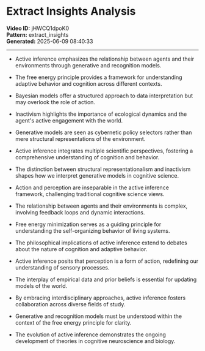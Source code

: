 # Extract Insights Analysis

**Video ID:** jHWCQ1dpoK0  
**Pattern:** extract_insights  
**Generated:** 2025-06-09 08:40:33  

---

- Active inference emphasizes the relationship between agents and their environments through generative and recognition models.

- The free energy principle provides a framework for understanding adaptive behavior and cognition across different contexts.

- Bayesian models offer a structured approach to data interpretation but may overlook the role of action.

- Inactivism highlights the importance of ecological dynamics and the agent's active engagement with the world.

- Generative models are seen as cybernetic policy selectors rather than mere structural representations of the environment.

- Active inference integrates multiple scientific perspectives, fostering a comprehensive understanding of cognition and behavior.

- The distinction between structural representationalism and inactivism shapes how we interpret generative models in cognitive science.

- Action and perception are inseparable in the active inference framework, challenging traditional cognitive science views.

- The relationship between agents and their environments is complex, involving feedback loops and dynamic interactions.

- Free energy minimization serves as a guiding principle for understanding the self-organizing behavior of living systems.

- The philosophical implications of active inference extend to debates about the nature of cognition and adaptive behavior.

- Active inference posits that perception is a form of action, redefining our understanding of sensory processes.

- The interplay of empirical data and prior beliefs is essential for updating models of the world.

- By embracing interdisciplinary approaches, active inference fosters collaboration across diverse fields of study.

- Generative and recognition models must be understood within the context of the free energy principle for clarity.

- The evolution of active inference demonstrates the ongoing development of theories in cognitive neuroscience and biology.